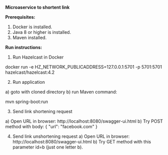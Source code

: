 **Microaservice to shortent link**

**Prerequisites:**
1. Docker is installed.
2. Java 8 or higher is installed.
3. Maven installed.

**Run instructions:**

1. Run Hazelcast in Docker 

docker run -e HZ_NETWORK_PUBLICADDRESS=127.0.0.1:5701 -p 5701:5701 hazelcast/hazelcast:4.2

2. Run application

a) goto with cloned directory
b) run Maven command:

mvn spring-boot:run

3. Send link shortening request
 
a) Open URL in browser: http://localhost:8080/swagger-ui.html
b) Try POST method with body:
{
  "url": "facebook.com"
}

4. Send link unshortening request
a) Open URL in browser: http://localhost:8080/swagger-ui.html
b) Try GET method with this parameter id=b
(just one letter b).
